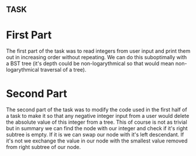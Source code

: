 ## TASK

# First Part
The first part of the task was to read integers from user input and print them out in increasing order without repeating. We can do this suboptimally with a BST tree (it's depth could be non-logarythmical so that would mean non-logarythmical traversal of a tree).

# Second Part
The second part of the task was to modify the code used in the first half of a task to make it so that any negative integer input from a user would delete the absolute value of this integer from a tree. This of course is not as trivial but in summary we can find the node with our integer and check if it's right subtree is empty. If it is we can swap our node with it's left descendant. If it's not we exchange the value in our node with the smallest value removed from right subtree of our node.  
